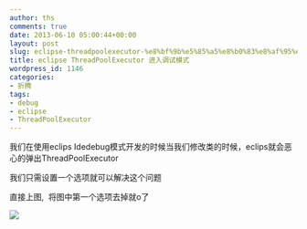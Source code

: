 ```yaml
---
author: ths
comments: true
date: 2013-06-10 05:00:44+00:00
layout: post
slug: eclipse-threadpoolexecutor-%e8%bf%9b%e5%85%a5%e8%b0%83%e8%af%95%e6%a8%a1%e5%bc%8f
title: eclipse ThreadPoolExecutor 进入调试模式
wordpress_id: 1146
categories:
- 折腾
tags:
- debug
- eclipse
- ThreadPoolExecutor
---
```


我们在使用eclips Idedebug模式开发的时候当我们修改类的时候，eclips就会恶心的弹出ThreadPoolExecutor





我们只需设置一个选项就可以解决这个问题





直接上图,  将图中第一个选项去掉就o了





![](http://dl.iteye.com/upload/attachment/538955/4185dd07-4d70-3746-b722-50a3581104e2.jpg)



